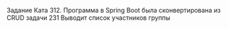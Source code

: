 Задание Ката 312.
Программа в Spring Boot была сконвертирована из CRUD задачи 231
Выводит список участников группы
